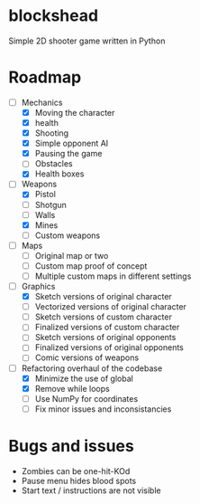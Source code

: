 # blockshead

Simple 2D shooter game written in Python

# Roadmap

- [ ] Mechanics
  - [x] Moving the character
  - [x] health
  - [x] Shooting
  - [x] Simple opponent AI
  - [x] Pausing the game
  - [ ] Obstacles
  - [x] Health boxes
- [ ] Weapons
  - [x] Pistol
  - [ ] Shotgun
  - [ ] Walls
  - [x] Mines
  - [ ] Custom weapons
- [ ] Maps
  - [ ] Original map or two
  - [ ] Custom map proof of concept
  - [ ] Multiple custom maps in different settings
- [ ] Graphics
  - [x] Sketch versions of original character
  - [ ] Vectorized versions of original character
  - [ ] Sketch versions of custom character
  - [ ] Finalized versions of custom character
  - [ ] Sketch versions of original opponents
  - [ ] Finalized versions of original opponents
  - [ ] Comic versions of weapons
- [ ] Refactoring overhaul of the codebase
  - [x] Minimize the use of global
  - [x] Remove while loops
  - [ ] Use NumPy for coordinates
  - [ ] Fix minor issues and inconsistancies 

# Bugs and issues

- Zombies can be one-hit-KOd
- Pause menu hides blood spots
- Start text / instructions are not visible
